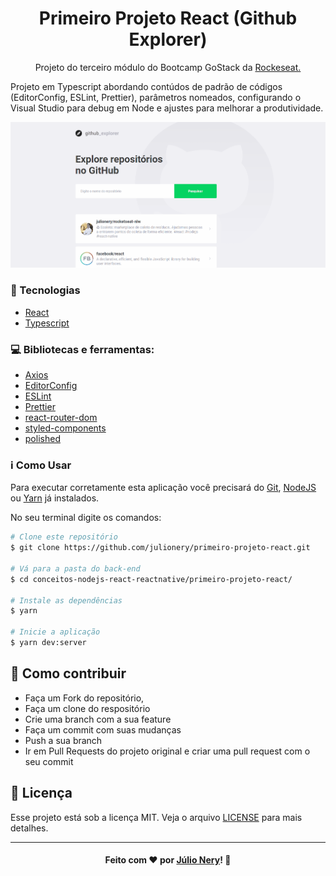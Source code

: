 <h1 align="center">Primeiro Projeto React (Github Explorer)</h1>

<p align="center">Projeto do terceiro módulo do Bootcamp GoStack da <a href="https://rocketseat.com.br/" target="_blank">Rockeseat.</a></p>

Projeto em Typescript abordando contúdos de padrão de códigos (EditorConfig, ESLint, Prettier), parâmetros nomeados,
configurando o Visual Studio para debug em Node e ajustes para melhorar a produtividade.


![](https://github.com/julionery/docs/blob/master/geral/githubexplorer.gif?raw=true)

### :rocket: Tecnologias
- [React](https://reactjs.org/ "ReactJS")
- [Typescript](https://www.typescriptlang.org/)

### :computer: Bibliotecas e ferramentas:
- [Axios](https://github.com/axios/axios "Axios")
- [EditorConfig](https://editorconfig.org/)
- [ESLint](https://eslint.org/)
- [Prettier](https://prettier.io/)
- [react-router-dom](https://reacttraining.com/react-router/)
- [styled-components](https://styled-components.com/)
- [polished](https://polished.js.org/)

### :information_source: Como Usar

Para executar corretamente esta aplicação você precisará do [Git](https://git-scm.com), [NodeJS](https://nodejs.org/en/) ou [Yarn](https://yarnpkg.com/) já instalados.

No seu terminal digite os comandos:

```bash
# Clone este repositório
$ git clone https://github.com/julionery/primeiro-projeto-react.git

# Vá para a pasta do back-end
$ cd conceitos-nodejs-react-reactnative/primeiro-projeto-react/

# Instale as dependências
$ yarn

# Inicie a aplicação
$ yarn dev:server


```

## :link: Como contribuir

- Faça um Fork do repositório,
- Faça um clone do respositório
- Crie uma branch com a sua feature
- Faça um commit com suas mudanças
- Push a sua branch
- Ir em Pull Requests do projeto original e criar uma pull request com o seu commit

## :memo: Licença
Esse projeto está sob a licença MIT. Veja o arquivo [LICENSE](LICENSE) para mais detalhes.

---

<h4 align="center">
    Feito com ❤ por <a href="https://www.linkedin.com/in/julio-nery/" target="_blank">Júlio Nery</a>!
    <g-emoji class="g-emoji" alias="wave" fallback-src="https://github.githubassets.com/images/icons/emoji/unicode/1f44b.png">👋</g-emoji>
</h4>
